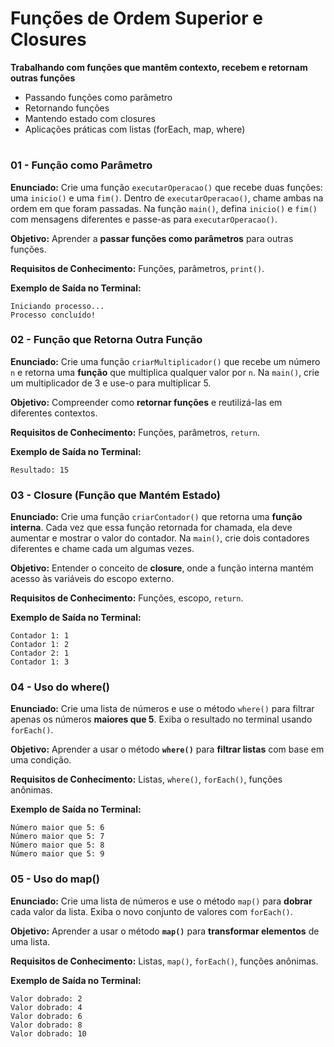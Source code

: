 # **Funções de Ordem Superior e Closures**

**Trabalhando com funções que mantêm contexto, recebem e retornam outras funções**

* Passando funções como parâmetro
* Retornando funções
* Mantendo estado com closures
* Aplicações práticas com listas (forEach, map, where)

#

### **01 - Função como Parâmetro**

**Enunciado:**
Crie uma função `executarOperacao()` que recebe duas funções: uma `inicio()` e uma `fim()`.
Dentro de `executarOperacao()`, chame ambas na ordem em que foram passadas.
Na função `main()`, defina `inicio()` e `fim()` com mensagens diferentes e passe-as para `executarOperacao()`.

**Objetivo:**
Aprender a **passar funções como parâmetros** para outras funções.

**Requisitos de Conhecimento:**
Funções, parâmetros, `print()`.

**Exemplo de Saída no Terminal:**

```
Iniciando processo...
Processo concluído!
```

### **02 - Função que Retorna Outra Função**

**Enunciado:**
Crie uma função `criarMultiplicador()` que recebe um número `n` e retorna uma **função** que multiplica qualquer valor por `n`.
Na `main()`, crie um multiplicador de 3 e use-o para multiplicar 5.

**Objetivo:**
Compreender como **retornar funções** e reutilizá-las em diferentes contextos.

**Requisitos de Conhecimento:**
Funções, parâmetros, `return`.

**Exemplo de Saída no Terminal:**

```
Resultado: 15
```

### **03 - Closure (Função que Mantém Estado)**

**Enunciado:**
Crie uma função `criarContador()` que retorna uma **função interna**.
Cada vez que essa função retornada for chamada, ela deve aumentar e mostrar o valor do contador.
Na `main()`, crie dois contadores diferentes e chame cada um algumas vezes.

**Objetivo:**
Entender o conceito de **closure**, onde a função interna mantém acesso às variáveis do escopo externo.

**Requisitos de Conhecimento:**
Funções, escopo, `return`.

**Exemplo de Saída no Terminal:**

```
Contador 1: 1
Contador 1: 2
Contador 2: 1
Contador 1: 3
```

### **04 - Uso do where()**

**Enunciado:**
Crie uma lista de números e use o método `where()` para filtrar apenas os números **maiores que 5**.
Exiba o resultado no terminal usando `forEach()`.

**Objetivo:**
Aprender a usar o método **`where()`** para **filtrar listas** com base em uma condição.

**Requisitos de Conhecimento:**
Listas, `where()`, `forEach()`, funções anônimas.

**Exemplo de Saída no Terminal:**

```
Número maior que 5: 6
Número maior que 5: 7
Número maior que 5: 8
Número maior que 5: 9
```

### **05 - Uso do map()**

**Enunciado:**
Crie uma lista de números e use o método `map()` para **dobrar** cada valor da lista.
Exiba o novo conjunto de valores com `forEach()`.

**Objetivo:**
Aprender a usar o método **`map()`** para **transformar elementos** de uma lista.

**Requisitos de Conhecimento:**
Listas, `map()`, `forEach()`, funções anônimas.

**Exemplo de Saída no Terminal:**

```
Valor dobrado: 2
Valor dobrado: 4
Valor dobrado: 6
Valor dobrado: 8
Valor dobrado: 10
```

